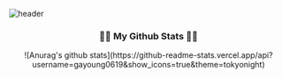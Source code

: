 ![header](https://capsule-render.vercel.app/api?type=slice&color=auto&height=250&section=header&text=Gayoung's%20GitHub&fontSize=70&animation=scaleIn)


<h3 align="center">👩‍💻 My Github Stats 👩‍💻</h3>
<div align="center">
![Anurag's github stats](https://github-readme-stats.vercel.app/api?username=gayoung0619&show_icons=true&theme=tokyonight)
</div>
